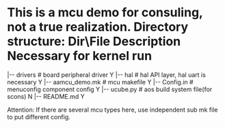 This is a mcu demo for consuling, not a true realization.
Directory structure:
Dir\File                          Description                       Necessary for kernel run
============================================================================================
|-- drivers                 # board peripheral driver                          Y
|-- hal                     # hal API layer, hal uart is necessary             Y
|-- aamcu_demo.mk           # mcu makefile                                     Y
|-- Config.in               # menuconfig component config                      Y
|-- ucube.py                # aos build system file(for scons)                 N
|-- README.md                                                                  Y

Attention: If there are several mcu types here, use independent sub mk file to put different config.
